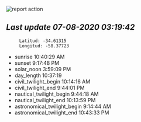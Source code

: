 ![report action](https://github.com/matiasz8/actions-for-reports/workflows/report%20action/badge.svg?branch=develop) 


## *****Last update 07-08-2020 03:19:42*****



		 Latitud: -34.61315
		 Longitud: -58.37723

 - sunrise 	 10:40:29 AM
 - sunset 	 9:17:48 PM
 - solar_noon 	 3:59:09 PM
 - day_length 	 10:37:19
 - civil_twilight_begin 	 10:14:16 AM
 - civil_twilight_end 	 9:44:01 PM
 - nautical_twilight_begin 	 9:44:18 AM
 - nautical_twilight_end 	 10:13:59 PM
 - astronomical_twilight_begin 	 9:14:44 AM
 - astronomical_twilight_end 	 10:43:33 PM
